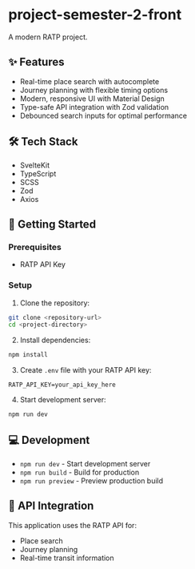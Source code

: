 # project-semester-2-front

A modern RATP project.

## ✨ Features

- Real-time place search with autocomplete
- Journey planning with flexible timing options
- Modern, responsive UI with Material Design
- Type-safe API integration with Zod validation
- Debounced search inputs for optimal performance

## 🛠 Tech Stack

- SvelteKit
- TypeScript
- SCSS
- Zod
- Axios

## 🚀 Getting Started

### Prerequisites

- RATP API Key

### Setup

1. Clone the repository:
```bash
git clone <repository-url>
cd <project-directory>
```

2. Install dependencies:
```bash
npm install
```

3. Create `.env` file with your RATP API key:
```
RATP_API_KEY=your_api_key_here
```

4. Start development server:
```bash
npm run dev
```

## 💻 Development

- `npm run dev` - Start development server
- `npm run build` - Build for production
- `npm run preview` - Preview production build

## 📝 API Integration

This application uses the RATP API for:
- Place search
- Journey planning
- Real-time transit information
